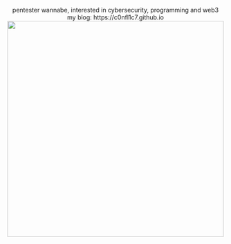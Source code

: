 <p align="center">
  pentester wannabe, interested in cybersecurity, programming and web3 <br>
  my blog: https://c0nfl1c7.github.io <br>
  <img src="https://user-images.githubusercontent.com/77807503/212367125-e6f05475-fa37-4804-b304-89ee15720147.png" style="width: 500px; height:500px;" />
</p>

